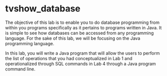 # tvshow_database
The objective of this lab is to enable you to do database programming from within you programs specifically as it pertains to programs written in Java. 
It is simple to see how databases can be accessed from any programming language. For the sake of this lab, we will be focusing on the Java programming language.

In this lab, you will write a Java program that will allow the users to perform the list of operations that you had conceptualized in Lab 1 and 
operationalized through SQL commands in Lab 4 through a Java program command line.

